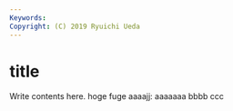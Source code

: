```yaml
---
Keywords:
Copyright: (C) 2019 Ryuichi Ueda
---
```


# title

Write contents here.
hoge
fuge
aaaajj:
aaaaaaa
bbbb
ccc
